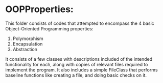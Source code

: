 # OOPProperties:

This folder consists of codes that attempted to encompass the 4 basic Object-Oriented Programming properties:
1. Polymorphism
2. Encapsulation
3. Abstraction

It consists of a few classes with descriptions included of the intended functionality for each, 
along with copies of relevant files required to implement the program.
It also includes a simple FileClass that performs baseline functions like creating a file, and doing basic checks on it.
